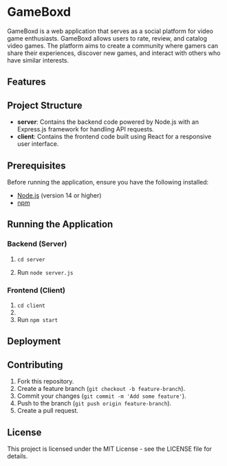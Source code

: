 # GameBoxd

GameBoxd is a web application that serves as a social platform for video game enthusiasts. GameBoxd allows users to rate, review, and catalog video games. The platform aims to create a community where gamers can share their experiences, discover new games, and interact with others who have similar interests.

## Features

## Project Structure
- **server**: Contains the backend code powered by Node.js with an Express.js framework for handling API requests.
- **client**: Contains the frontend code built using React for a responsive user interface.

## Prerequisites
Before running the application, ensure you have the following installed:
- [Node.js](https://nodejs.org/) (version 14 or higher)
- [npm](https://www.npmjs.com/)

## Running the Application

### Backend (Server)

1. `cd server`

2. Run `node server.js`

### Frontend (Client)

1. `cd client`
2. 
3. Run `npm start`

## Deployment

## Contributing
1. Fork this repository.
2. Create a feature branch (`git checkout -b feature-branch`).
3. Commit your changes (`git commit -m 'Add some feature'`).
4. Push to the branch (`git push origin feature-branch`).
5. Create a pull request.

## License
This project is licensed under the MIT License - see the LICENSE file for details.
